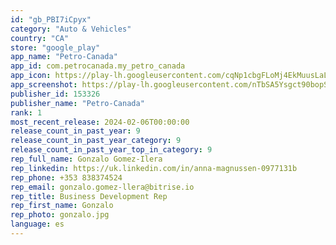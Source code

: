 ```yaml
---
id: "gb_PBI7iCpyx"
category: "Auto & Vehicles"
country: "CA"
store: "google_play"
app_name: "Petro-Canada"
app_id: com.petrocanada.my_petro_canada
app_icon: https://play-lh.googleusercontent.com/cqNp1cbgFLoMj4EkMuusLaLhNNkneD2-cTnYfMLRh2kg_WTF_T7kzN5OtLWxvGjGcGg
app_screenshot: https://play-lh.googleusercontent.com/nTbSA5Ysgct90bopS5EhjcbcTMo8uf3XsBJqQ_zUr5vzj8ClIByoV-qorYrO_GstCfy7
publisher_id: 153326
publisher_name: "Petro-Canada"
rank: 1
most_recent_release: 2024-02-06T00:00:00
release_count_in_past_year: 9
release_count_in_past_year_category: 9
release_count_in_past_year_top_in_category: 9
rep_full_name: Gonzalo Gomez-Ilera
rep_linkedin: https://uk.linkedin.com/in/anna-magnussen-0977131b
rep_phone: +353 838374524
rep_email: gonzalo.gomez-llera@bitrise.io
rep_title: Business Development Rep
rep_first_name: Gonzalo
rep_photo: gonzalo.jpg
language: es
---
```

